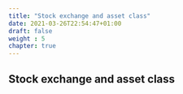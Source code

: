 ```yaml
---
title: "Stock exchange and asset class"
date: 2021-03-26T22:54:47+01:00
draft: false
weight : 5
chapter: true
---
```

## Stock exchange and asset class